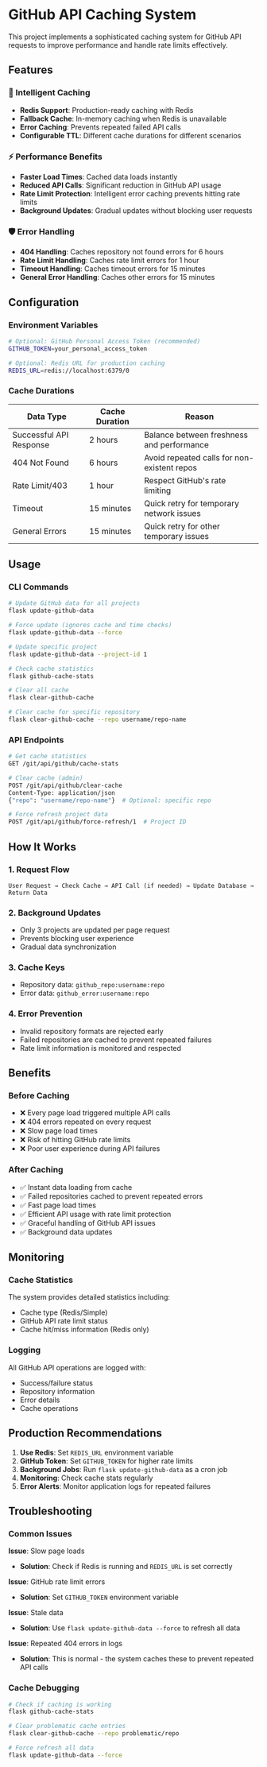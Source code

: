 # GitHub API Caching System

This project implements a sophisticated caching system for GitHub API requests to improve performance and handle rate limits effectively.

## Features

### 🚀 Intelligent Caching
- **Redis Support**: Production-ready caching with Redis
- **Fallback Cache**: In-memory caching when Redis is unavailable
- **Error Caching**: Prevents repeated failed API calls
- **Configurable TTL**: Different cache durations for different scenarios

### ⚡ Performance Benefits
- **Faster Load Times**: Cached data loads instantly
- **Reduced API Calls**: Significant reduction in GitHub API usage
- **Rate Limit Protection**: Intelligent error caching prevents hitting rate limits
- **Background Updates**: Gradual updates without blocking user requests

### 🛡️ Error Handling
- **404 Handling**: Caches repository not found errors for 6 hours
- **Rate Limit Handling**: Caches rate limit errors for 1 hour
- **Timeout Handling**: Caches timeout errors for 15 minutes
- **General Error Handling**: Caches other errors for 15 minutes

## Configuration

### Environment Variables

```bash
# Optional: GitHub Personal Access Token (recommended)
GITHUB_TOKEN=your_personal_access_token

# Optional: Redis URL for production caching
REDIS_URL=redis://localhost:6379/0
```

### Cache Durations

| Data Type | Cache Duration | Reason |
|-----------|---------------|---------|
| Successful API Response | 2 hours | Balance between freshness and performance |
| 404 Not Found | 6 hours | Avoid repeated calls for non-existent repos |
| Rate Limit/403 | 1 hour | Respect GitHub's rate limiting |
| Timeout | 15 minutes | Quick retry for temporary network issues |
| General Errors | 15 minutes | Quick retry for other temporary issues |

## Usage

### CLI Commands

```bash
# Update GitHub data for all projects
flask update-github-data

# Force update (ignores cache and time checks)
flask update-github-data --force

# Update specific project
flask update-github-data --project-id 1

# Check cache statistics
flask github-cache-stats

# Clear all cache
flask clear-github-cache

# Clear cache for specific repository
flask clear-github-cache --repo username/repo-name
```

### API Endpoints

```bash
# Get cache statistics
GET /git/api/github/cache-stats

# Clear cache (admin)
POST /git/api/github/clear-cache
Content-Type: application/json
{"repo": "username/repo-name"}  # Optional: specific repo

# Force refresh project data
POST /git/api/github/force-refresh/1  # Project ID
```

## How It Works

### 1. Request Flow
```
User Request → Check Cache → API Call (if needed) → Update Database → Return Data
```

### 2. Background Updates
- Only 3 projects are updated per page request
- Prevents blocking user experience
- Gradual data synchronization

### 3. Cache Keys
- Repository data: `github_repo:username:repo`
- Error data: `github_error:username:repo`

### 4. Error Prevention
- Invalid repository formats are rejected early
- Failed repositories are cached to prevent repeated failures
- Rate limit information is monitored and respected

## Benefits

### Before Caching
- ❌ Every page load triggered multiple API calls
- ❌ 404 errors repeated on every request
- ❌ Slow page load times
- ❌ Risk of hitting GitHub rate limits
- ❌ Poor user experience during API failures

### After Caching
- ✅ Instant data loading from cache
- ✅ Failed repositories cached to prevent repeated errors
- ✅ Fast page load times
- ✅ Efficient API usage with rate limit protection
- ✅ Graceful handling of GitHub API issues
- ✅ Background data updates

## Monitoring

### Cache Statistics
The system provides detailed statistics including:
- Cache type (Redis/Simple)
- GitHub API rate limit status
- Cache hit/miss information (Redis only)

### Logging
All GitHub API operations are logged with:
- Success/failure status
- Repository information
- Error details
- Cache operations

## Production Recommendations

1. **Use Redis**: Set `REDIS_URL` environment variable
2. **GitHub Token**: Set `GITHUB_TOKEN` for higher rate limits
3. **Background Jobs**: Run `flask update-github-data` as a cron job
4. **Monitoring**: Check cache stats regularly
5. **Error Alerts**: Monitor application logs for repeated failures

## Troubleshooting

### Common Issues

**Issue**: Slow page loads
- **Solution**: Check if Redis is running and `REDIS_URL` is set correctly

**Issue**: GitHub rate limit errors
- **Solution**: Set `GITHUB_TOKEN` environment variable

**Issue**: Stale data
- **Solution**: Use `flask update-github-data --force` to refresh all data

**Issue**: Repeated 404 errors in logs
- **Solution**: This is normal - the system caches these to prevent repeated API calls

### Cache Debugging

```bash
# Check if caching is working
flask github-cache-stats

# Clear problematic cache entries
flask clear-github-cache --repo problematic/repo

# Force refresh all data
flask update-github-data --force
```
